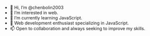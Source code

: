- 👋 Hi, I’m @chenbolin2003
- 👀 I’m interested in web.
- 🌱 I’m currently learning JavaScript.
- 💞️ Web development enthusiast specializing in JavaScript.
- 📫  Open to collaboration and always seeking to improve my skills.
